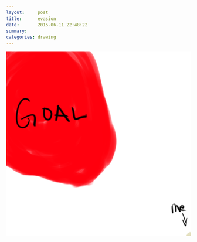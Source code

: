 ```yaml
---
layout:     post
title:      evasion
date:       2015-06-11 22:48:22
summary:    
categories: drawing
---
```

![evasion](/images/blog/evasion.png "Another fulfilling day evaded.")